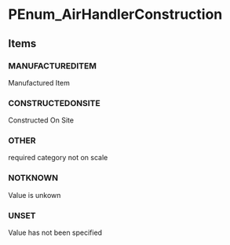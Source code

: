 # PEnum_AirHandlerConstruction

## Items

### MANUFACTUREDITEM
Manufactured Item

### CONSTRUCTEDONSITE
Constructed On Site

### OTHER
required category not on scale

### NOTKNOWN
Value is unkown

### UNSET
Value has not been specified
